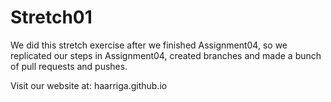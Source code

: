 # Stretch01

We did this stretch exercise after we finished Assignment04, 
so we replicated our steps in Assignment04, created branches and made a bunch of pull requests and pushes. 

Visit our website at: haarriga.github.io
